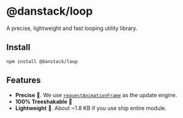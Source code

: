 # @danstack/loop

A precise, lightweight and fast looping utility library.

## Install

`npm install @danstack/loop`

## Features

- **Precise** 🎯. We use [`requestAnimationFrame`](https://developer.mozilla.org/en-US/docs/Web/API/Window/requestAnimationFrame) as the update engine.
- **100% Treeshakable** 🌳
- **Lightweight** 🎈. About ~1.8 KB if you use ship entire module.
